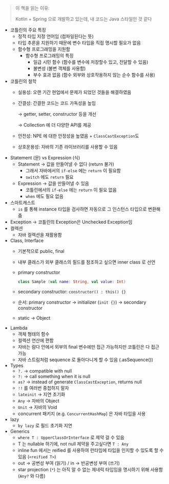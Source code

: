 > 이 책을 읽는 이유: 
> 
> Kotlin + Spring 으로 개발하고 있는데, 내 코드는 Java 스타일인 것 같다
> 

- 코틀린의 주요 특징
    - 정적 타입 지정 언어임 (컴파일된다는 뜻)
    - 타입 추론을 지원하기 때문에 변수 타입을 직접 명시할 필요가 없음
    - 함수형 프로그래밍을 지원함
        - 함수형 프로그래밍의 특징
            - 일급 시민 함수 (함수를 변수에 저장할수 있고, 전달할 수 있음)
            - 불변성 (불변 객체를 사용함)
            - 부수 효과 없음 (함수 외부와 상호작용하지 않는 순수 함수를 사용)
- 코틀린의 철학
    - 실용성: 오랜 기간 현업에서 문제가 되었던 것들을 해결하였음
    - 간결성: 간결한 코드는 코드 가독성을 높임
        
        → getter, setter, constructor 등을 개선
        
        → Collection 에 더 다양한 API를 제공
        
    - 안전성: NPE 에 대한 안정성을 높였음 + `ClassCastException`도
    - 상호운용성: 자바의 기존 라이브러리를 사용할 수 있음
- Statement (문) vs Expression (식)
    - Statement → 값을 만들어낼 수 없다 (return 불가)
        - 그래서 자바에서의 `if-else` 에는 `return` 이 필요함
        - `switch` 에도 `return` 필요
    - Expression → 값을 만들어낼 수 있음
        - 코틀린에서의 `if-else` 에는 `return` 이 필요 없음
        - `when` 에도 필요 없음
- 스마트캐스트
    - `is` 를 통해 instance 타입을 검사하면 자동으로 그 인스턴스 타입으로 변환해줌
- Exception → 코틀린의 Exception은 Unchecked Exception임
- 컬렉션
    - 자바 컬렉션을 재활용함
- Class, Interface
    - 기본적으로 public, final
    - 내부 클래스가 외부 클래스의 필드를 참조하고 싶으면 inner class 로 선언
    - primary constructor
        
        ```kotlin
        class Sample (val name: String, val value: Int)
        ```
        
    - secondary constructor: `constructor() : this() {}`
    - 순서: primary constructor → initializer (`init {}`) → secondary constructor
    - static → Object
- Lambda
    - 객체 형태의 함수
    - 컬렉션 연산에 편함
    - 자바는 람다 안에서 외부의 final 변수에만 접근 가능하지만 코틀린은 다 접근 가능
    - 자바 스트림처럼 sequence 로 돌아다니게 할 수 있음 (.asSequence())
- Types
    - `?.` → compatible with null
    - `?:` → call something when it is null
    - `as?` → instead of generate `ClassCastException`, returns null
    - `!!` 를 여러번 중첩하지 말자
    - `lateinit` → 지연 초기화
    - `Any` → 자바의 Object
    - `Unit` → 자바의 Void
    - concurrent 패키지 (e.g. `ConcurrentHashMap`) 은 자바 타입을 사용
- lazy
    - `by lazy` 로 필드 초기화 지연
- Generics
    - `where T : UpperClassOrInterface` 로 제약 걸 수 있음
    - T 는 nullable 하기에, not null 제약을 주고싶다면 `T : Any`
    - inline fun 에서는 reified 를 사용하여 런타임에 타입을 인지할 수 있도록 할 수 있음 (`<reified T>`)
    - out → 공변성 부여 (읽기) / in → 반공변성 부여 (쓰기)
    - star projection (`*`) 는 아직 알 수 없는 제네릭 타입임을 명시하기 위해 사용함 (`Any?` 와 다름)
